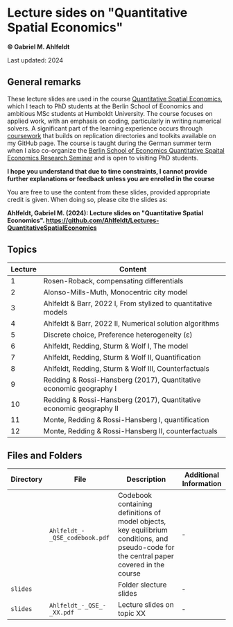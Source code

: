 # Lecture sides on "Quantitative Spatial Economics"

**© Gabriel M. Ahlfeldt**

Last updated: 2024

## General remarks

These lecture slides are used in the course [Quantitative Spatial Economics](https://sites.google.com/view/bqse/bqse-teaching), which I teach to PhD students at the Berlin School of Economics and ambitious MSc students at Humboldt University. The course focuses on applied work, with an emphasis on coding, particularly in writing numerical solvers. A significant part of the learning experience occurs through [coursework](https://sites.google.com/view/bqse/bqse-teaching/2024-qse-course) that builds on replication directories and toolkits available on my GitHub page. The course is taught during the German summer term when I also co-organize the [Berlin School of Economics Quantitative Spaital Economics Research Seminar](https://sites.google.com/view/bqse/bqse-seminar) and is open to visiting PhD students.

**I hope you understand that due to time constraints, I cannot provide further explanations or feedback unless you are enrolled in the course**

You are free to use the content from these slides, provided appropriate credit is given. When doing so, please cite the slides as:

**Ahlfeldt, Gabriel M. (2024): Lecture slides on "Quantitative Spatial Economics". https://github.com/Ahlfeldt/Lectures-QuantitativeSpatialEconomics** 

## Topics

| Lecture | Content |
| ------- | ------- |
| 1 | Rosen-Roback, compensating differentials |
| 2 | Alonso-Mills-Muth, Monocentric city model |
| 3 | Ahlfeldt & Barr, 2022 I, From stylized to quantitative models |
| 4 | Ahlfeldt & Barr, 2022 II, Numerical solution algorithms |
| 5 | Discrete choice, Preference heterogeneity (ε) |
| 6 | Ahlfeldt, Redding, Sturm & Wolf I, The model |
| 7 | Ahlfeldt, Redding, Sturm & Wolf II, Quantification |
| 8 | Ahlfeldt, Redding, Sturm & Wolf III, Counterfactuals |
| 9 | Redding & Rossi-Hansberg (2017), Quantitative economic geography I |
| 10 | Redding & Rossi-Hansberg (2017), Quantitative economic geography II |
| 11 | Monte, Redding & Rossi-Hansberg I, quantification |
| 12 | Monte, Redding & Rossi-Hansberg II, counterfactuals |

## Files and Folders

| Directory | File | Description  | Additional Information |
| --- | --- | --- | --- |
|  | `Ahlfeldt_-_QSE_codebook.pdf` | Codebook containing definitions of model objects, key equilibrium conditions, and pseudo-code for the central paper covered in the course  | - |
| `slides` | | Folder slecture slides | -|
| `slides` | `Ahlfeldt_-_QSE_-_XX.pdf` | Lecture slides on topic XX  | - |

